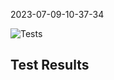 2023-07-09-10-37-34 

<img alt="Tests" src="https://github.com/xRevx/UnitTestingExercise/actions/workflows/main.yml/badge.svg">

## Test Results
<?xml version="1.0" encoding="utf-8"?><testsuites><testsuite name="pytest" errors="0" failures="0" skipped="3" tests="9" time="0.062" timestamp="2023-07-09T10:37:22.806428" hostname="fv-az461-329"><testcase classname="test_employee" name="test_init" time="0.001" /><testcase classname="test_employee" name="test_forename" time="0.000" /><testcase classname="test_employee" name="test_surname" time="0.000" /><testcase classname="test_employee" name="test_no_surname" time="0.001" /><testcase classname="test_employee" name="test_birthday_party" time="0.000" /><testcase classname="test_employee" name="test_invalid_short_email" time="0.001"><skipped type="pytest.xfail" message="" /></testcase><testcase classname="test_employee" name="test_invalid_no_at_email" time="0.001"><skipped type="pytest.xfail" message="" /></testcase><testcase classname="test_employee" name="test_salary_raise" time="0.000" /><testcase classname="test_employee" name="test_negative_salary_raise" time="0.001"><skipped type="pytest.xfail" message="" /></testcase></testsuite></testsuites>